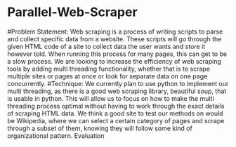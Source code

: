# Parallel-Web-Scraper
#Problem Statement:
Web scraping is a process of writing scripts to parse and collect specific data from a website. These scripts will go through the given HTML code of a site to collect data the user wants and store it however told. When running this process for many pages, this can get to be a slow process. We are looking to increase the efficiency of web scraping tools by adding multi threading functionality, whether that is to scrape multiple sites or pages at once or look for separate data on one page concurrently.
#Technique: 
We currently plan to use python to implement our multi threading, as there is a good web scraping library, beautiful soup, that is usable in python. This will allow us to focus on how to make the multi threading process optimal without having to work through the exact details of scraping HTML data. We think a good site to test our methods on would be Wikipedia, where we can select a certain category of pages and scrape through a subset of them, knowing they will follow some kind of organizational pattern.
Evaluation 
